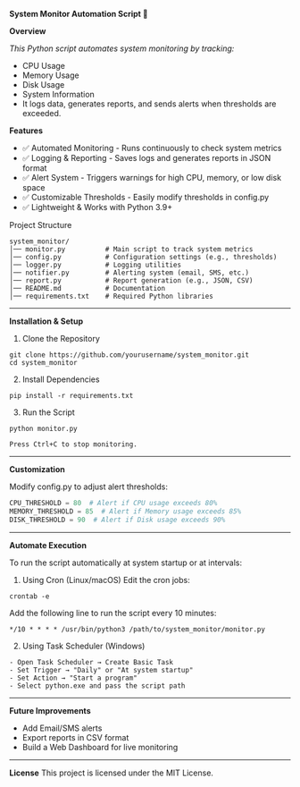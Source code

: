**System Monitor Automation Script 🚀**

**Overview**

*This Python script automates system monitoring by tracking:*

- CPU Usage
- Memory Usage
- Disk Usage
- System Information
- It logs data, generates reports, and sends alerts when thresholds are exceeded.

**Features**
 - ✅ Automated Monitoring - Runs continuously to check system metrics
 - ✅ Logging & Reporting - Saves logs and generates reports in JSON format
 - ✅ Alert System - Triggers warnings for high CPU, memory, or low disk space
 - ✅ Customizable Thresholds - Easily modify thresholds in config.py
 - ✅ Lightweight & Works with Python 3.9+

Project Structure
```
system_monitor/
│── monitor.py          # Main script to track system metrics
│── config.py           # Configuration settings (e.g., thresholds)
│── logger.py           # Logging utilities
│── notifier.py         # Alerting system (email, SMS, etc.)
│── report.py           # Report generation (e.g., JSON, CSV)
│── README.md           # Documentation
│── requirements.txt    # Required Python libraries
```
---
**Installation & Setup**
1. Clone the Repository
```
git clone https://github.com/yourusername/system_monitor.git
cd system_monitor
```
2. Install Dependencies
```
pip install -r requirements.txt
```
3. Run the Script
```
python monitor.py
```

```
Press Ctrl+C to stop monitoring.
```
---
**Customization**

Modify config.py to adjust alert thresholds:

```python
CPU_THRESHOLD = 80  # Alert if CPU usage exceeds 80%
MEMORY_THRESHOLD = 85  # Alert if Memory usage exceeds 85%
DISK_THRESHOLD = 90  # Alert if Disk usage exceeds 90%
```
---
**Automate Execution**

To run the script automatically at system startup or at intervals:

1. Using Cron (Linux/macOS)
Edit the cron jobs:

```crontab -e```

Add the following line to run the script every 10 minutes:
```
*/10 * * * * /usr/bin/python3 /path/to/system_monitor/monitor.py
```

2. Using Task Scheduler (Windows)
```
- Open Task Scheduler → Create Basic Task
- Set Trigger → "Daily" or "At system startup"
- Set Action → "Start a program"
- Select python.exe and pass the script path
```
---
**Future Improvements**

- Add Email/SMS alerts
- Export reports in CSV format
- Build a Web Dashboard for live monitoring
---

**License**
This project is licensed under the MIT License.